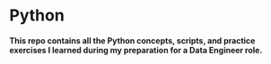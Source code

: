 # **Python** 

#### **This repo contains all the Python concepts, scripts, and practice exercises I learned during my preparation for a Data Engineer role.**
